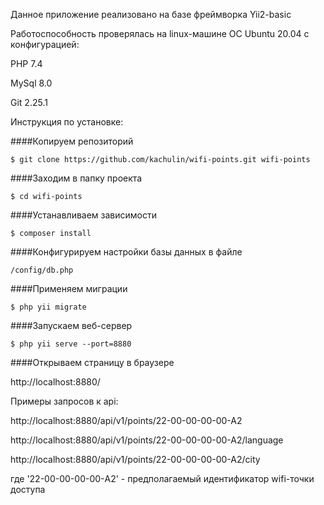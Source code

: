 Данное приложение реализовано на базе фреймворка Yii2-basic 

Работоспособность проверялась на linux-машине ОС Ubuntu 20.04 с конфигурацией:

PHP 7.4

MySql 8.0  

Git 2.25.1

Инструкция по установке:

####Копируем репозиторий

`$ git clone https://github.com/kachulin/wifi-points.git wifi-points`

####Заходим в папку проекта

`$ cd wifi-points`

####Устанавливаем зависимости

`$ composer install`

####Конфигурируем настройки базы данных в файле

`/config/db.php`

####Применяем миграции

`$ php yii migrate`

####Запускаем веб-сервер

`$ php yii serve --port=8880`

####Открываем страницу в браузере

http://localhost:8880/

Примеры запросов к api:

http://localhost:8880/api/v1/points/22-00-00-00-00-A2

http://localhost:8880/api/v1/points/22-00-00-00-00-A2/language

http://localhost:8880/api/v1/points/22-00-00-00-00-A2/city

где '22-00-00-00-00-A2' - предполагаемый идентификатор wifi-точки доступа
